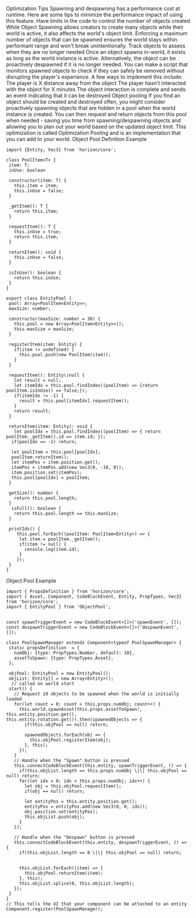 Optimization Tips
Spawning and despawning has a performance cost at runtime. Here are some tips to minimize the performance impact of using this feature.
Have limits in the code to control the number of objects created
While Object Spawning allows creators to create many objects while their world is active, it also affects the world's object limit. Enforcing a maximum number of objects that can be spawned ensures the world stays within performant range and won't break unintentionally.
Track objects to assess when they are no longer needed
Once an object spawns in-world, it exists as long as the world instance is active. Alternatively, the object can be proactively despawned if it is no longer needed.  You can make a script that monitors spawned objects to check if they can safely be removed without disrupting the player's experience.
A few ways to implement this include:
The player is X distance away from the object
The player hasn't interacted with the object for X minutes
The object interaction is complete and sends an event indicating that it can be destroyed
Object pooling
If you find an object should be created and destroyed often, you might consider proactively spawning objects that are hidden in a pool when the world instance is created. You can then request and return objects from this pool when needed -  saving you time from spawning/despawning objects and allowing you to plan out your world based on the updated object limit. This optimization is called Optimization Pooling and is an implementation that you can add to your world.
Object Pool Definition Example
```
import {Entity, Vec3} from 'horizon/core';

class PoolItem<T> {
 item: T;
 inUse: boolean

 constructor(item: T) {
   this.item = item;
   this.inUse = false;
 }

 _getItem(): T {
   return this.item;
 }

 requestItem(): T {
   this.inUse = true;
   return this.item;
 }

 returnItem(): void {
   this.inUse = false;
 }

 isInUse(): boolean {
   return this.inUse;
 }
}

export class EntityPool {
 pool: Array<PoolItem<Entity>>;
 maxSize: number;

 constructor(maxSize: number = 30) {
   this.pool = new Array<PoolItem<Entity>>();
   this.maxSize = maxSize;
 }

 registerItem(item: Entity) {
   if(item != undefined) {
     this.pool.push(new PoolItem(item));
   }
 }

 requestItem(): Entity\|null {
   let result = null;
   let itemIdx = this.pool.findIndex((poolItem) => {return poolItem.isInUse() == false;});
   if(itemIdx != -1) {
     result = this.pool[itemIdx].requestItem();
   }
   return result;
 }

 returnItem(item: Entity): void {
   let poolIdx = this.pool.findIndex((poolItem) => { return poolItem._getItem().id == item.id; });
  if(poolIdx == -1) return;

  let poolItem = this.pool[poolIdx];
  poolItem.returnItem();
  let itemPos = item.position.get();
  itemPos = itemPos.add(new Vec3(0, -10, 0));
  item.position.set(itemPos);
  this.pool[poolIdx] = poolItem;
 }

 getSize(): number {
   return this.pool.length;
 }
  isFull(): boolean {
   return this.pool.length == this.maxSize;
 }

 printIds() {
    this.pool.forEach((poolItem: PoolItem<Entity>) => {
     let item = poolItem._getItem();
     if(item != null) {
       console.log(item.id);
     }
    });
 }
}
```
Object Pool Example
```
import { PropsDefinition } from 'horizon/core';
import { Asset, Component, CodeBlockEvent, Entity, PropTypes, Vec3} from 'horizon/core';
import { EntityPool } from 'ObjectPool';


const spawnTriggerEvent = new CodeBlockEvent<[]>('spawnEvent', []);
const despawnTriggerEvent = new CodeBlockEvent<[]>('despawnEvent', []);

class PoolSpawnManager extends Component<typeof PoolSpawnManager> {
 static propsDefinition  = {
   numObj: {type: PropTypes.Number, default: 10},
   assetToSpawn: {type: PropTypes.Asset},
 };

 objPool: EntityPool = new EntityPool();
 objList: Entity[] = new Array<Entity>();
  // called on world start
 start() {
   // Request 10 objects to be spawned when the world is initially loaded
   for(let count = 0; count < this.props.numObj; count++) {
     this.world.spawnAsset(this.props.assetToSpawn!, this.entity.position.get(), this.entity.rotation.get()).then(spawnedObjects => {
       if(this.objPool == null) return;

       spawnedObjects.forEach(obj => {
         this.objPool.registerItem(obj);
       }, this);
     });
   }
   // Handle when the "Spawn" button is pressed
   this.connectCodeBlockEvent(this.entity, spawnTriggerEvent, () => {
     if(this.objList.length == this.props.numObj \|\| this.objPool == null) return;
     for(let idx = 0; idx < this.props.numObj; idx++) {
       let obj = this.objPool.requestItem();
       if(obj == null) return;

       let entityPos = this.entity.position.get();
       entityPos = entityPos.add(new Vec3(0, 0, idx));
       obj.position.set(entityPos);
       this.objList.push(obj);
     }
   });

   // Handle when the "Despawn" button is pressed
   this.connectCodeBlockEvent(this.entity, despawnTriggerEvent, () => {
     if(this.objList.length == 0 \|\| this.objPool == null) return;


     this.objList.forEach((item) => {
       this.objPool.returnItem(item);
     }, this);
     this.objList.splice(0, this.objList.length);
   });
 }
}
// This tells the UI that your component can be attached to an entity
Component.register(PoolSpawnManager);
```